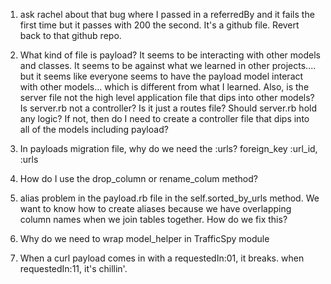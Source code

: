 1) ask rachel about that bug where I passed in a referredBy and it fails the first time but it passes with 200 the second. It's a github file. Revert back to that github repo.
2) What kind of file is payload? It seems to be interacting with other models and classes. It seems to be against what we learned in other
projects.... but it seems like everyone seems to have the payload model interact with other models... which is different from what I learned. Also, is the server file not the high level application file that dips into other models? Is server.rb not a controller? Is it just a routes file? Should server.rb hold any logic? If not, then do I need to create a controller file that dips into all of the models including payload?
3) In payloads migration file, why do we need the :urls?
foreign_key   :url_id, :urls

4) How do I use the drop_column or rename_colum method?

5) alias problem in the payload.rb file in the self.sorted_by_urls method. We want to know how to create aliases because we have overlapping column names when we join tables together. How do we fix this?

6) Why do we need to wrap model_helper in TrafficSpy module

7) When a curl payload comes in with a requestedIn:01, it breaks. when requestedIn:11, it's chillin'.
